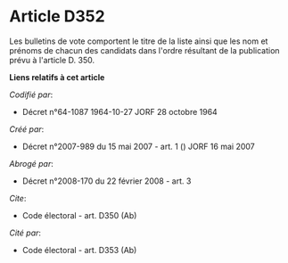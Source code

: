 # Article D352

Les bulletins de vote comportent le titre de la liste ainsi que les nom et prénoms de chacun des candidats dans l'ordre
résultant de la publication prévu à l'article D. 350.

**Liens relatifs à cet article**

_Codifié par_:

  - Décret n°64-1087 1964-10-27 JORF 28 octobre 1964

_Créé par_:

  - Décret n°2007-989 du 15 mai 2007 - art. 1 () JORF 16 mai 2007

_Abrogé par_:

  - Décret n°2008-170 du 22 février 2008 - art. 3

_Cite_:

  - Code électoral - art. D350 (Ab)

_Cité par_:

  - Code électoral - art. D353 (Ab)
